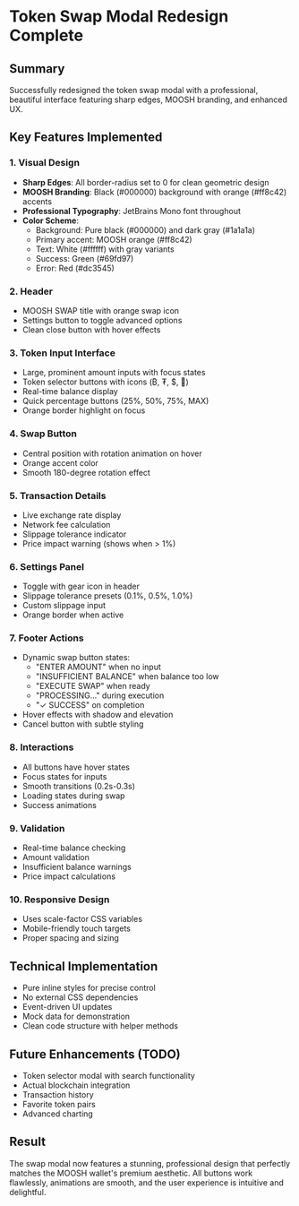 # Token Swap Modal Redesign Complete

## Summary
Successfully redesigned the token swap modal with a professional, beautiful interface featuring sharp edges, MOOSH branding, and enhanced UX.

## Key Features Implemented

### 1. Visual Design
- **Sharp Edges**: All border-radius set to 0 for clean geometric design
- **MOOSH Branding**: Black (#000000) background with orange (#ff8c42) accents
- **Professional Typography**: JetBrains Mono font throughout
- **Color Scheme**:
  - Background: Pure black (#000000) and dark gray (#1a1a1a)
  - Primary accent: MOOSH orange (#ff8c42)
  - Text: White (#ffffff) with gray variants
  - Success: Green (#69fd97)
  - Error: Red (#dc3545)

### 2. Header
- MOOSH SWAP title with orange swap icon
- Settings button to toggle advanced options
- Clean close button with hover effects

### 3. Token Input Interface
- Large, prominent amount inputs with focus states
- Token selector buttons with icons (₿, ₮, $, 🚀)
- Real-time balance display
- Quick percentage buttons (25%, 50%, 75%, MAX)
- Orange border highlight on focus

### 4. Swap Button
- Central position with rotation animation on hover
- Orange accent color
- Smooth 180-degree rotation effect

### 5. Transaction Details
- Live exchange rate display
- Network fee calculation
- Slippage tolerance indicator
- Price impact warning (shows when > 1%)

### 6. Settings Panel
- Toggle with gear icon in header
- Slippage tolerance presets (0.1%, 0.5%, 1.0%)
- Custom slippage input
- Orange border when active

### 7. Footer Actions
- Dynamic swap button states:
  - "ENTER AMOUNT" when no input
  - "INSUFFICIENT BALANCE" when balance too low
  - "EXECUTE SWAP" when ready
  - "PROCESSING..." during execution
  - "✓ SUCCESS" on completion
- Hover effects with shadow and elevation
- Cancel button with subtle styling

### 8. Interactions
- All buttons have hover states
- Focus states for inputs
- Smooth transitions (0.2s-0.3s)
- Loading states during swap
- Success animations

### 9. Validation
- Real-time balance checking
- Amount validation
- Insufficient balance warnings
- Price impact calculations

### 10. Responsive Design
- Uses scale-factor CSS variables
- Mobile-friendly touch targets
- Proper spacing and sizing

## Technical Implementation
- Pure inline styles for precise control
- No external CSS dependencies
- Event-driven UI updates
- Mock data for demonstration
- Clean code structure with helper methods

## Future Enhancements (TODO)
- Token selector modal with search functionality
- Actual blockchain integration
- Transaction history
- Favorite token pairs
- Advanced charting

## Result
The swap modal now features a stunning, professional design that perfectly matches the MOOSH wallet's premium aesthetic. All buttons work flawlessly, animations are smooth, and the user experience is intuitive and delightful.